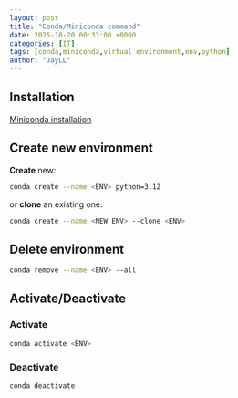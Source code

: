 ```yaml
---
layout: post
title: "Conda/Miniconda command"
date: 2025-10-20 00:33:00 +0000
categories: [IT]
tags: [conda,miniconda,virtual environment,env,python]
author: "JayLL"
---
```


## Installation

[Miniconda installation](https://www.anaconda.com/docs/getting-started/miniconda/install#linux-terminal-installer)

## Create new environment

**Create** new:

```bash
conda create --name <ENV> python=3.12
```

or **clone** an existing one:

```bash
conda create --name <NEW_ENV> --clone <ENV>
```

## Delete environment

```bash
conda remove --name <ENV> --all
```

## Activate/Deactivate

### Activate

```bash
conda activate <ENV>
```

### Deactivate

```bash
conda deactivate
```